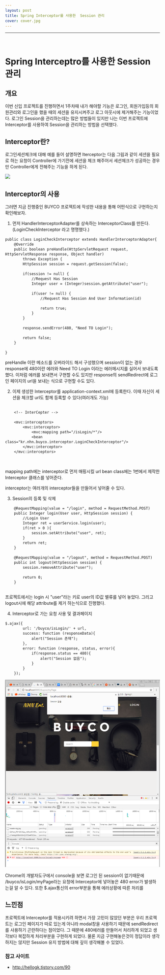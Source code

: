 ```yaml
---
layout: post
title: Spring Interceptor를 사용한  Session 관리
cover: cover.jpg
---
```


* * *

<br> 

# Spring Interceptro를 사용한 Session 관리


## 개요

이번 신입 프로젝트를 진행하면서 1주차때 내가 해야할 기능은 로그인, 회원가입등의 회원관리와
로그인을 했을 때의 세션을 유지시켜주고 로그 아웃시에 제거해주는 기능이었다.
로그인 Session을 관리하는데는 많은 방법들이 있지만 나는 이번 프로젝트에 Interceptor를 사용하여 
Session을 관리하는 방법을 선택했다.

## Interceptor란?

로그인세션체크에 대해 예를 들어 설명하면 
Iterceptor는 다음 그림과 같이 세션을 필요로 하는 요청이 Controller에 가기전에 세션을 체크 해주어서
세션체크가 성공하는 경우만 Controller에게 전해주는 기능을 하게 된다.

<img src="http://cfile27.uf.tistory.com/image/231D6B425462B05D058CD0">

## Interceptor의 사용

그러면 지금 진행중인 BUYCO 프로젝트에 작성한 내용을 통해 어떤식으로 구현하는지 확인해보자.

1. 먼저 HandlerInterceptorAdapter를 상속하는 InterceptorClass를 만든다. (LoginCheckInterceptor 라고 명명했다.)


```
public class LoginCheckInterceptor extends HandlerInterceptorAdapter{
	@Override
	public boolean preHandle(HttpServletRequest request, HttpServletResponse response, Object handler)
		throws Exception {
		HttpSession session = request.getSession(false);
		
		if(session != null) {
			//Request Has Session
			Integer user = (Integer)session.getAttribute("user");
			
			if(user != null) {
				//Request Has Session And User Information(id)
				
				return true;
			}
		}
		
		response.sendError(480, "Need TO Login");
		
		return false;
	}

}

```

preHandle 이란 메소드를 오버라이드 해서 구성했으며 session이 없는 경우 response에 480이란 에러와 Need TO Login 이라는 에러메시지를 실어서 보내도록 했다.
이처럼 에러를 보내면서 구현할 수도 있지만 response의 sendRedirect에 로그인 페이지의 url을 보내는 식으로 구현할 수도 있다.
    

2. 이제 생성한 Interceptor를 application-context.xml에 등록한다.
    이때 자신이 세션을 체크할 url도 함께 등록할 수 있다(여러개도 가능)

```

	<!-- InterCepter -->

	<mvc:interceptors>
    	<mvc:interceptor>
    		<mvc:mapping path="/isLogin/*"/>
    		<bean class="kr.nhn.buyco.interceptor.LoginCheckInterceptor"/>
    	</mvc:interceptor>
    </mvc:interceptors>

	
```

mapping path에는 interceptor로 먼저 매핑시킬 url
bean class에는 1번에서 제작한 Interceptor 클래스를 넣어준다.

interceptor는 여러개의 interceptor들을 만들어서 넣어줄 수 있다. 

3. Session의 등록 및 삭제

```
    @RequestMapping(value = "/login", method = RequestMethod.POST)
	public Integer login(User user, HttpSession session) {
		//Login User
		Integer ret = userService.login(user);
		if(ret > 0 ){
			session.setAttribute("user", ret);
		}
		return ret;
	}
	
	@RequestMapping(value = "/logout", method = RequestMethod.POST)
	public int logout(HttpSession session) {
		session.removeAttribute("user");
		
		return 0;
	}
	
```

프로젝트에서는 login 시 "user"라는 키로 user의 ID값 밸류를 넣어 놓았다. 
그리고 logout시에 해당 attribute를 제거 하는식으로 진행했다.


4. Interceptor로 가는 요청 사용 및 결과페이지

```
$.ajax({
		url: '/buyco/isLogin/' + url,
		success: function (responseData){
		    alert("Session 존재");
		},
		error: function (response, status, error){
			if(response.status == 480){
				alert("Session 없음");		
			}
		}
	});
```

<img src="/images/session_error.png">

Chrome의 개발자도구에서 console을 보면 로그인 된 session이 없기때문에 
/buyco/isLogin/myPage라는 요청에 Interceptor에 넣어놓은 480 error가 발생하는걸 알 수 있다.
또한 $.ajax통신의 error부분을 통해 에러상황에 따른 처리를

## 느낀점

프로젝트에 Interceptor를 적용시키려 하면서 가장 고민이 많았던 부분은 우리 프로젝트는 로그인 페이지가 따로 있는게 아니라 modal창을 사용하기 때문에
sendRedirect를 사용하기 곤란하다는 점이었다.
그 때문에 480에러를 만들어서 처리하게 되었고 생각보다 복잡하게 처리부분을 구현하게 되었다. 
물론 지금 구현해놓은것이 정답이라 생각하지는 않지만 Session 유지 방법에 대해 깊이 생각해볼 수 있었다.


### 참고 사이트 

* http://hellogk.tistory.com/90


